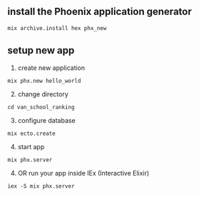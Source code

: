 ## install the Phoenix application generator
``` bash
mix archive.install hex phx_new
```
## setup new app

1. create new application
```
mix phx.new hello_world
```

2. change directory
```
cd van_school_ranking
```

3. configure database
```
mix ecto.create
```

4. start app
```
mix phx.server
```

4. OR run your app inside IEx (Interactive Elixir)
```
iex -S mix phx.server
```

